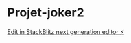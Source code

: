 # Projet-joker2

[Edit in StackBlitz next generation editor ⚡️](https://stackblitz.com/~/github.com/Zizouk22/Projet-joker2)